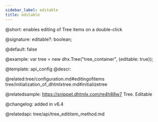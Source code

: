 ```yaml
---
sidebar_label: editable
title: editable
---          
```


@short: enables editing of Tree items on a double-click  

@signature: editable?: boolean;

@default: false

@example: 
var tree = new dhx.Tree("tree_container", {editable: true});

@template:	api_config
@descr: 

@related:tree/configuration.md#editingofitems
 tree/initialization_of_dhtmlxtree.md#initializetree

@relatedsample: https://snippet.dhtmlx.com/re4h88w7	Tree. Editable

@changelog: added in v6.4

@relatedapi: tree/api/tree_edititem_method.md